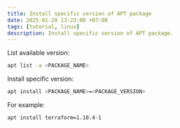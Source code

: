 ```yaml
---
title: Install specific version of APT package
date: 2025-01-20 13:23:00 +07:00
tags: [tutorial, linux]
description: Install specific version of APT package.
---
```


List available version:
```bash
apt list -a <PACKAGE_NAME>
```

Install specific version:
```bash
apt install <PACKAGE_NAME>=<PACKAGE_VERSION>
```

For example:
```bash
apt install terraform=1.10.4-1
```